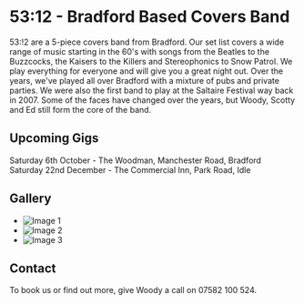 # 53:12 - Bradford Based Covers Band
53:!2 are a 5-piece covers band from Bradford.  Our set list covers a wide range of music starting in the 60's with songs from the Beatles to the Buzzcocks, the Kaisers to the Killers and Stereophonics to Snow Patrol. We play everything for everyone and will give you a great night out.
Over the years, we've played all over Bradford with a mixture of pubs and private parties.  We were also the first band to play at the Saltaire Festival way back in 2007.  Some of the faces have changed over the years, but Woody, Scotty and Ed still form the core of the band.
## Upcoming Gigs
Saturday 6th October - The Woodman, Manchester Road, Bradford
Saturday 22nd December - The Commercial Inn, Park Road, Idle
## Gallery
* ![Image 1](./image1.jpg)
* ![Image 2](./image2.jpg)
* ![Image 3](./image3.jpg)
## Contact
To book us or find out more, give Woody a call on 07582 100 524.
